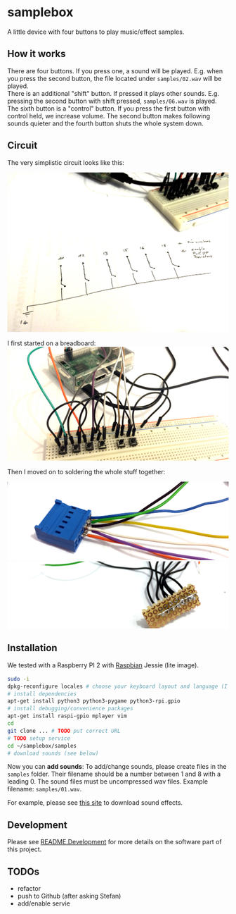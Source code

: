 # samplebox

A little device with four buttons to play music/effect samples.

## How it works

There are four buttons. If you press one, a sound will be played. E.g. when you press the second button, the file located under `samples/02.wav` will be played.  
There is an additional "shift" button. If pressed it plays other sounds. E.g. pressing the second button with shift pressed, `samples/06.wav` is played.  
The sixth button is a "control" button. If you press the first button with control held, we increase volume. The second button makes following sounds quieter and the fourth button shuts the whole system down.

## Circuit

The very simplistic circuit looks like this:

![circuit](photos/circuit.jpg)

I first started on a breadboard:
![breadboard](photos/breadboard.jpg)

Then I moved on to soldering the whole stuff together:

![plug](photos/plug.jpg)
![ground](photos/ground.jpg)

## Installation

We tested with a Raspberry PI 2 with [Raspbian](https://www.raspberrypi.org/downloads/raspbian/) Jessie (lite image).

```bash
sudo -i
dpkg-reconfigure locales # choose your keyboard layout and language (I prefer en_US.UTF-8)
# install dependencies
apt-get install python3 python3-pygame python3-rpi.gpio
# install debugging/convenience packages
apt-get install raspi-gpio mplayer vim
cd
git clone ... # TODO put correct URL
# TODO setup service
cd ~/samplebox/samples
# download sounds (see below)
```

Now you can **add sounds**: To add/change sounds, please create files in the `samples` folder.
Their filename should be a number between 1 and 8 with a leading 0.
The sound files must be uncompressed wav files. Example filename: `samples/01.wav`.

For example, please see [this site](http://www.orangefreesounds.com/category/sound-effects/funny-sounds/page/2/) to download sound effects.

## Development

Please see [README.Development](README.Development.md) for more details on the software part of this project.

## TODOs

- refactor
- push to Github (after asking Stefan)
- add/enable servie


